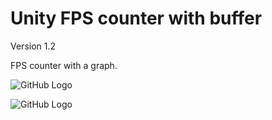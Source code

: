 # Unity FPS counter with buffer

Version 1.2

FPS counter with a graph.

![GitHub Logo](https://github.com/nvjob/Unity-FPS-Counter/blob/master/Images/Unity-FPS-Counter-0.png?raw=true)

![GitHub Logo](https://github.com/nvjob/Unity-FPS-Counter/blob/master/Images/Unity-FPS-Counter-1.png?raw=true)

